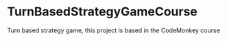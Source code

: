 # TurnBasedStrategyGameCourse
Turn based strategy game, this project is based in the CodeMonkey course
